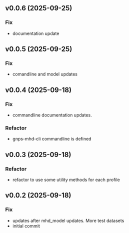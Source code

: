 ## v0.0.6 (2025-09-25)

### Fix

- documentation update

## v0.0.5 (2025-09-25)

### Fix

- comandline and model updates

## v0.0.4 (2025-09-18)

### Fix

- commandline documentation updates.

### Refactor

- gnps-mhd-cli commandline is defined

## v0.0.3 (2025-09-18)

### Refactor

- refactor to use some utility methods for each profile

## v0.0.2 (2025-09-18)

### Fix

- updates after mhd_model updates. More test datasets
- initial commit
